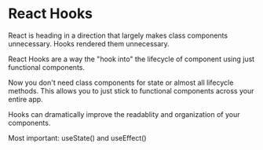 # React Hooks

React is heading in a direction that largely makes class components unnecessary. Hooks rendered them unnecessary.

React Hooks are a way the "hook into" the lifecycle of component using just functional components.

Now you don't need class components for state or almost all lifecycle methods. This allows you to just stick to functional components across your entire app.

Hooks can dramatically improve the readablity and organization of your components.

Most important: useState() and useEffect() 